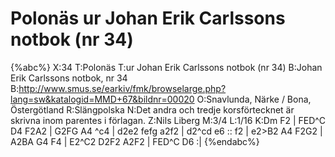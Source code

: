 # Polonäs ur Johan Erik Carlssons notbok (nr 34)

{%abc%}
X:34
T:Polonäs
T:ur Johan Erik Carlssons notbok (nr 34)
B:Johan Erik Carlssons notbok, nr 34
B:http://www.smus.se/earkiv/fmk/browselarge.php?lang=sw&katalogid=MMD+67&bildnr=00020
O:Snavlunda, Närke / Bona, Östergötland
R:Slängpolska
N:Det andra och tredje korsförtecknet är skrivna inom parentes i förlagan.
Z:Nils Liberg
M:3/4
L:1/16
K:Dm
F2 | FED^C D4 F2A2 | G2FG A4 ^c4 | d2e2 fefg a2f2 | d2^cd e6 ::
f2 | e2>B2 A4 F2G2 | A2BA G4 F4 | E2^C2 D2F2 A2F2 | FED^C D6 :|
{%endabc%}
